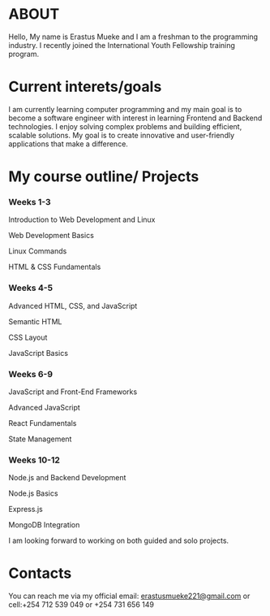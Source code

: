 # ABOUT
Hello, My name is Erastus Mueke and I am a freshman to the programming industry. 
I recently joined the International Youth Fellowship training program.
# Current interets/goals
I am currently learning computer programming and my main goal is to become a software engineer with interest in learning Frontend and Backend technologies.
I enjoy solving complex problems and building efficient, scalable solutions.
My goal is to create innovative and user-friendly applications that make a difference.
# My course outline/ Projects
### Weeks 1-3
Introduction to Web Development and Linux

Web Development Basics

Linux Commands

HTML & CSS Fundamentals

### Weeks 4-5
Advanced HTML, CSS, and JavaScript

Semantic HTML

CSS Layout

JavaScript Basics

### Weeks 6-9
JavaScript and Front-End Frameworks

Advanced JavaScript

React Fundamentals

State Management

### Weeks 10-12
Node.js and Backend Development

Node.js Basics

Express.js

MongoDB Integration

I am looking forward to working on both guided and solo projects.

# Contacts
You can reach me via my official email: erastusmueke221@gmail.com or cell:+254 712 539 049 or +254 731 656 149
